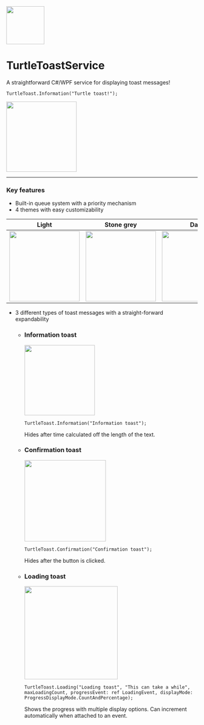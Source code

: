 <img src="https://github.com/mooshmore/TurtleToastService/assets/89631705/f5544227-dc19-4e2a-a562-24fab120a525" width=100>

# TurtleToastService
A straightforward C#/WPF service for displaying toast messages!
<br>

```
TurtleToast.Information("Turtle toast!");
```
<img src="https://github.com/mooshmore/TurtleToastService/assets/89631705/a040dfb8-b446-4cd0-914f-d187f2b94fe6" width=185>

---
### Key features
* Built-in queue system with a priority mechanism
* 4 themes with easy customizability

| Light | Stone grey | Dark | Turtle green |
| ------------- | ------------- | ------------- | ------------- |
| <img src="https://github.com/mooshmore/TurtleToastService/assets/89631705/8a7fc994-3755-44fd-b117-33618e29a8ca" width=185> | <img src="https://github.com/mooshmore/TurtleToastService/assets/89631705/a040dfb8-b446-4cd0-914f-d187f2b94fe6" width=185> | <img src="https://github.com/mooshmore/TurtleToastService/assets/89631705/af45ef66-4a3e-4340-bb59-7498dab3a431" width=185>  | <img src="https://github.com/mooshmore/TurtleToastService/assets/89631705/4f7c6794-854d-4201-9b9b-be78a8a18718" width=185>  |
* 3 different types of toast messages with a straight-forward expandability
  * ### Information toast
    <img src="https://github.com/mooshmore/TurtleToastService/assets/89631705/fb3083d9-fa20-4a2e-9a0a-53995c8f73d4" width=185> 
    
    ```
    TurtleToast.Information("Information toast");
    ```
    
    Hides after time calculated off the length of the text.
  * ### Confirmation toast
    <img src="https://github.com/mooshmore/TurtleToastService/assets/89631705/93993717-4c76-4ca8-9c51-9e0180948ace" width=214>
    
    ```
    TurtleToast.Confirmation("Confirmation toast");
    ```
    Hides after the button is clicked.
  * ### Loading toast
    <img src="https://github.com/mooshmore/TurtleToastService/assets/89631705/e240b7b5-2f49-44b3-a1e0-207b928a0077" width=245>
    
    ```
    TurtleToast.Loading("Loading toast", "This can take a while", maxLoadingCount, progressEvent: ref LoadingEvent, displayMode: ProgressDisplayMode.CountAndPercentage);
    ```
    Shows the progress with multiple display options. Can increment automatically when attached to an event.

  
